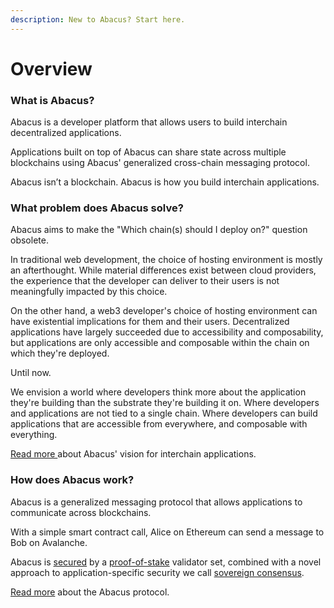 ```yaml
---
description: New to Abacus? Start here.
---
```


# Overview

### What is Abacus?

Abacus is a developer platform that allows users to build interchain decentralized applications.

Applications built on top of Abacus can share state across multiple blockchains using Abacus'  generalized cross-chain messaging protocol.&#x20;

Abacus isn’t a blockchain. Abacus is how you build interchain applications.

### What problem does Abacus solve?

Abacus aims to make the "Which chain(s) should I deploy on?" question obsolete.

In traditional web development, the choice of hosting environment is mostly an afterthought. While material differences exist between cloud providers, the experience that the developer can deliver to their users is not meaningfully impacted by this choice.

On the other hand, a web3 developer's choice of hosting environment can have existential implications for them and their users. Decentralized applications have largely succeeded due to accessibility and composability, but applications are only accessible and composable within the chain on which they're deployed.

Until now.

We envision a world where developers think more about the application they're building than the substrate they're building it on. Where developers and applications are not tied to a single chain. Where developers can build applications that are accessible from everywhere, and composable with everything.

[Read more ](introduction/vision.md)about Abacus' vision for interchain applications.

### How does Abacus work?

Abacus is a generalized messaging protocol that allows applications to communicate across blockchains.

With a simple smart contract call, Alice on Ethereum can send a message to Bob on Avalanche.

Abacus is [secured](protocol/security/) by a [proof-of-stake](protocol/security/proof-of-stake.md) validator set, combined with a novel approach to application-specific security we call [sovereign consensus](protocol/security/sovereign-consensus.md).

[Read more](broken-reference) about the Abacus protocol.

